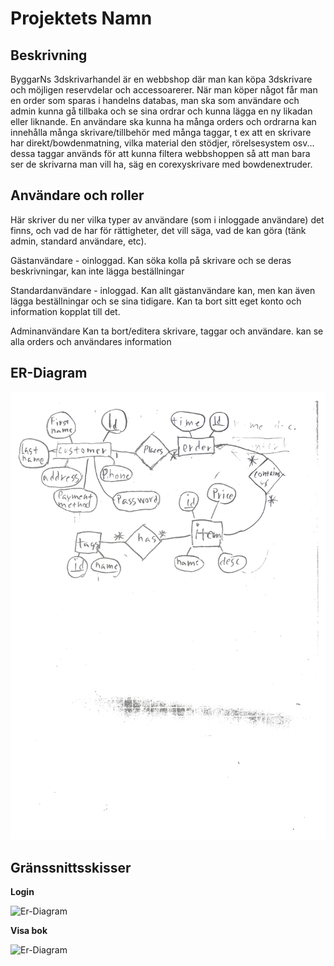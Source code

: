 # Projektets Namn

## Beskrivning

ByggarNs 3dskrivarhandel är en webbshop där man kan köpa 3dskrivare och möjligen reservdelar och accessoarerer. När man köper något får man en order som sparas i handelns databas, man ska som användare och admin kunna gå tillbaka och se sina ordrar och kunna lägga en ny likadan eller liknande. En användare ska kunna ha många orders och ordrarna kan innehålla många skrivare/tillbehör med många taggar, t ex att en skrivare har direkt/bowdenmatning, vilka material den stödjer, rörelsesystem osv... dessa taggar används för att kunna filtera webbshoppen så att man bara ser de skrivarna man vill ha, säg en corexyskrivare med bowdenextruder.    

## Användare och roller

Här skriver du ner vilka typer av användare (som i inloggade användare) det finns, och vad de har för rättigheter, det vill säga, vad de kan göra (tänk admin, standard användare, etc).

Gästanvändare - oinloggad.
Kan söka kolla på skrivare och se deras beskrivningar, kan inte lägga beställningar 

Standardanvändare - inloggad. 
Kan allt gästanvändare kan, men kan även lägga beställningar och se sina tidigare. Kan ta bort sitt eget konto och information kopplat till det.

Adminanvändare 
Kan ta bort/editera skrivare, taggar och användare. kan se alla orders och användares information

## ER-Diagram

![Er-Diagram](./er_diagram.JPG?raw=true "ER-diagram")

## Gränssnittsskisser

**Login**

![Er-Diagram](./ui_login.png?raw=true "ER-diagram")

**Visa bok**

![Er-Diagram](./ui_show_book.png?raw=true "ER-diagram")